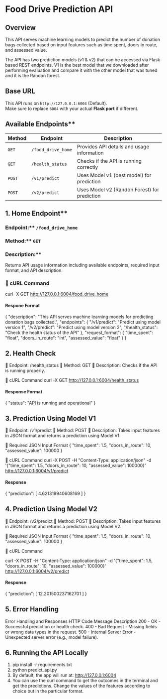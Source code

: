 # Food Drive Prediction API

## Overview
This API serves machine learning models to predict the number of donation bags collected based on input features such as time spent, doors in route, and assessed value. 

The API has two prediction models (v1 & v2) that can be accessed via Flask-based REST endpoints. V1 is the best model that we downloaded after performing evaluation and compare it with the other model that was tuned and it is the Randon forest.

## Base URL
This API runs on `http://127.0.0.1:6004` (Default).  
Make sure to replace `6004` with your actual **Flask port** if different.

## Available Endpoints**
| Method | Endpoint           | Description |
|--------|--------------------|-------------|
| `GET`  | `/food_drive_home` | Provides API details and usage information |
| `GET`  | `/health_status`   | Checks if the API is running correctly |
| `POST` | `/v1/predict`      | Uses Model v1 (best model) for prediction |
| `POST` | `/v2/predict`      | Uses Model v2 (Randon Forest) for prediction |

## 1. Home Endpoint**
### Endpoint:** `/food_drive_home`
### Method:** `GET`
### Description:**  
Returns API usage information including available endpoints, required input format, and API description.

### **🔹 cURL Command**
curl -X GET http://127.0.0.1:6004/food_drive_home

#### Respone Format 
{
  "description": "This API serves machine learning models for predicting donation bags collected.",
  "endpoints": {
    "/v1/predict": "Predict using model version 1",
    "/v2/predict": "Predict using model version 2",
    "/health_status": "Check the health status of the API"
  },
  "request_format": {
    "time_spent": "float",
    "doors_in_route": "int",
    "assessed_value": "float"
  }
}

 ## 2. Health Check
🔹 Endpoint: /health_status
🔹 Method: GET
🔹 Description:
Checks if the API is running properly.

🔹 cURL Command
curl -X GET http://127.0.0.1:6004/health_status

#### Response Format 
{
  "status": "API is running and operational"
}

## 3. Prediction Using Model V1
🔹 Endpoint: /v1/predict
🔹 Method: POST
🔹 Description:
Takes input features in JSON format and returns a prediction using Model V1.

🔹 Required JSON Input Format
{
  "time_spent": 1.5,
  "doors_in_route": 10,
  "assessed_value": 100000
}

🔹 cURL Command
curl -X POST -H "Content-Type: application/json" -d '{"time_spent": 1.5, "doors_in_route": 10, "assessed_value": 100000}' http://127.0.0.1:6004/v1/predict

#### Response 
{
  "prediction": [
    4.621319940608169
  ]
}

## 4. Prediction Using Model V2
🔹 Endpoint: /v2/predict
🔹 Method: POST
🔹 Description:
Takes input features in JSON format and returns a prediction using Model V2.

🔹 Required JSON Input Format
{
  "time_spent": 1.5,
  "doors_in_route": 10,
  "assessed_value": 100000
}

🔹 cURL Command

curl -X POST -H "Content-Type: application/json" -d '{"time_spent": 1.5, "doors_in_route": 10, "assessed_value": 100000}' http://127.0.0.1:6004/v2/predict

#### Response 
{
  "prediction": [
    12.201500237162701
  ]
}

## 5. Error Handling
Error Handling and Responses
HTTP Code	 Message	                Description
200	      - OK	                  - Successful prediction or health check.
400       - Bad Request	          - Missing fields or wrong data types in the request.
500	      - Internal Server Error	- Unexpected server error (e.g., model failure).

## 6. Running the API Locally
1. pip install -r requirements.txt
2. python predict_api.py
3. By default, the app will run at: http://127.0.0.1:6004
4. You can use the curl command to get the outcomes in the terminal and get the predictions. Change the values of the features according to choice but in the particular format. 
